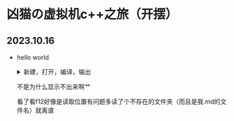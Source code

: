 # 凶猫の虚拟机c++之旅（开摆）

## 2023.10.16

- hello world

  <details>
      <summary>新建，打开，编译，输出</summary>
      <p>
          <img src="111.png"/>
      </p>
  </details>
  
  
  不是为什么显示不出来啊艹
  
  看了看f12好像是读取位置有问题多读了个不存在的文件夹（而且是我.md的文件名）就离谱

